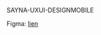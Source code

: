 SAYNA-UXUI-DESIGNMOBILE

Figma: [lien](https://www.figma.com/design/qxNDRLN2FXo05e2KrY2d94/Untitled?node-id=0-1&t=lBWOa8JxsfuXdq9T-1)